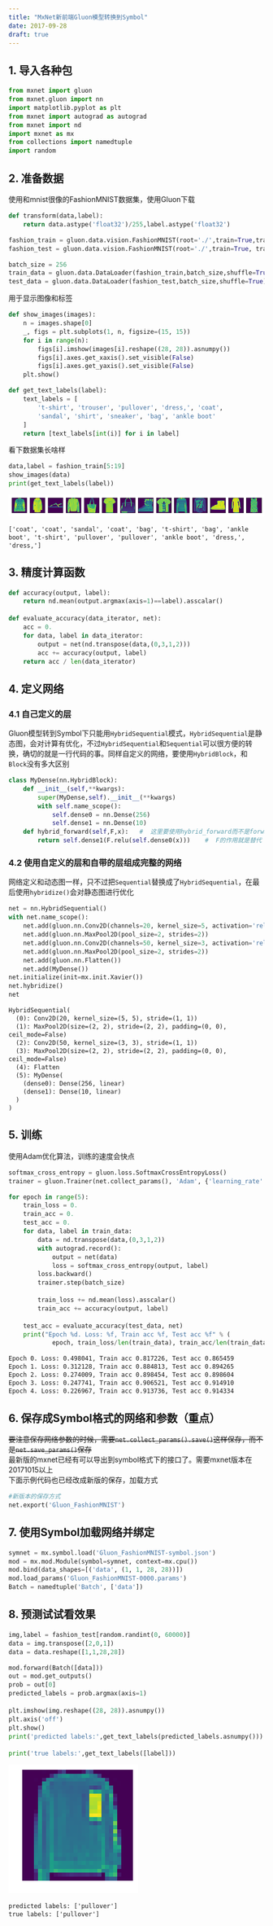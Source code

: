 ```yaml
---
title: "MxNet新前端Gluon模型转换到Symbol"
date: 2017-09-28
draft: true
---
```


## 1. 导入各种包


```python
from mxnet import gluon
from mxnet.gluon import nn
import matplotlib.pyplot as plt
from mxnet import autograd as autograd
from mxnet import nd
import mxnet as mx
from collections import namedtuple
import random
```

## 2. 准备数据
使用和mnist很像的FashionMNIST数据集，使用Gluon下载


```python
def transform(data,label):
    return data.astype('float32')/255,label.astype('float32')
```


```python
fashion_train = gluon.data.vision.FashionMNIST(root='./',train=True,transform=transform)
fashion_test = gluon.data.vision.FashionMNIST(root='./',train=True, transform=transform)
```


```python
batch_size = 256
train_data = gluon.data.DataLoader(fashion_train,batch_size,shuffle=True)
test_data = gluon.data.DataLoader(fashion_test,batch_size,shuffle=True)
```

用于显示图像和标签


```python
def show_images(images):
    n = images.shape[0]
    _, figs = plt.subplots(1, n, figsize=(15, 15))
    for i in range(n):
        figs[i].imshow(images[i].reshape((28, 28)).asnumpy())
        figs[i].axes.get_xaxis().set_visible(False)
        figs[i].axes.get_yaxis().set_visible(False)
    plt.show()
```


```python
def get_text_labels(label):
    text_labels = [
        't-shirt', 'trouser', 'pullover', 'dress,', 'coat',
        'sandal', 'shirt', 'sneaker', 'bag', 'ankle boot'
    ]
    return [text_labels[int(i)] for i in label]
```

看下数据集长啥样

```python
data,label = fashion_train[5:19]
show_images(data)
print(get_text_labels(label))
```


![png](../../img/output_9_0.png)


    ['coat', 'coat', 'sandal', 'coat', 'bag', 't-shirt', 'bag', 'ankle boot', 't-shirt', 'pullover', 'pullover', 'ankle boot', 'dress,', 'dress,']
    

## 3. 精度计算函数


```python
def accuracy(output, label):
    return nd.mean(output.argmax(axis=1)==label).asscalar()

def evaluate_accuracy(data_iterator, net):
    acc = 0.
    for data, label in data_iterator:
        output = net(nd.transpose(data,(0,3,1,2)))
        acc += accuracy(output, label)
    return acc / len(data_iterator)
```

## 4. 定义网络
### 4.1 自己定义的层
Gluon模型转到Symbol下只能用`HybridSequential`模式，`HybridSequential`是静态图，会对计算有优化，不过`HybridSequential`和`Sequential`可以很方便的转换，确切的就是一行代码的事。同样自定义的网络，要使用`HybridBlock`，和`Block`没有多大区别


```python
class MyDense(nn.HybridBlock):
    def __init__(self,**kwargs):
        super(MyDense,self).__init__(**kwargs)
        with self.name_scope():
            self.dense0 = nn.Dense(256)
            self.dense1 = nn.Dense(10)
    def hybrid_forward(self,F,x):   #  这里要使用hybrid_forward而不是forward，并且多了个参数F
        return self.dense1(F.relu(self.dense0(x)))    #  F的作用就是替代 nd，如果是静态图，就是用 sym，否则使用 nd
```

### 4.2 使用自定义的层和自带的层组成完整的网络
网络定义和动态图一样，只不过把`Sequential`替换成了`HybridSequential`，在最后使用`hybridize()`会对静态图进行优化


```python
net = nn.HybridSequential()
with net.name_scope():
    net.add(gluon.nn.Conv2D(channels=20, kernel_size=5, activation='relu'))
    net.add(gluon.nn.MaxPool2D(pool_size=2, strides=2))
    net.add(gluon.nn.Conv2D(channels=50, kernel_size=3, activation='relu'))
    net.add(gluon.nn.MaxPool2D(pool_size=2, strides=2))
    net.add(gluon.nn.Flatten())
    net.add(MyDense())
net.initialize(init=mx.init.Xavier())
net.hybridize()
net
```




    HybridSequential(
      (0): Conv2D(20, kernel_size=(5, 5), stride=(1, 1))
      (1): MaxPool2D(size=(2, 2), stride=(2, 2), padding=(0, 0), ceil_mode=False)
      (2): Conv2D(50, kernel_size=(3, 3), stride=(1, 1))
      (3): MaxPool2D(size=(2, 2), stride=(2, 2), padding=(0, 0), ceil_mode=False)
      (4): Flatten
      (5): MyDense(
        (dense0): Dense(256, linear)
        (dense1): Dense(10, linear)
      )
    )



## 5. 训练
使用Adam优化算法，训练的速度会快点


```python
softmax_cross_entropy = gluon.loss.SoftmaxCrossEntropyLoss()
trainer = gluon.Trainer(net.collect_params(), 'Adam', {'learning_rate': 0.008})
```


```python
for epoch in range(5):
    train_loss = 0.
    train_acc = 0.
    test_acc = 0.
    for data, label in train_data:
        data = nd.transpose(data,(0,3,1,2))
        with autograd.record():
            output = net(data)
            loss = softmax_cross_entropy(output, label)
        loss.backward()
        trainer.step(batch_size)

        train_loss += nd.mean(loss).asscalar()
        train_acc += accuracy(output, label)

    test_acc = evaluate_accuracy(test_data, net)
    print("Epoch %d. Loss: %f, Train acc %f, Test acc %f" % (
            epoch, train_loss/len(train_data), train_acc/len(train_data), test_acc))
```

    Epoch 0. Loss: 0.498041, Train acc 0.817226, Test acc 0.865459
    Epoch 1. Loss: 0.312128, Train acc 0.884813, Test acc 0.894265
    Epoch 2. Loss: 0.274009, Train acc 0.898454, Test acc 0.898604
    Epoch 3. Loss: 0.247741, Train acc 0.906521, Test acc 0.914910
    Epoch 4. Loss: 0.226967, Train acc 0.913736, Test acc 0.914334
    

## 6. 保存成Symbol格式的网络和参数（重点）
~~要注意保存网络参数的时候，需要`net.collect_params().save()`这样保存，而不是`net.save_params()`保存~~  
最新版的mxnet已经有可以导出到symbol格式下的接口了。需要mxnet版本在20171015以上  
下面示例代码也已经改成新版的保存，加载方式


```python
#新版本的保存方式
net.export('Gluon_FashionMNIST')
```

## 7. 使用Symbol加载网络并绑定


```python
symnet = mx.symbol.load('Gluon_FashionMNIST-symbol.json')
mod = mx.mod.Module(symbol=symnet, context=mx.cpu())
mod.bind(data_shapes=[('data', (1, 1, 28, 28))])
mod.load_params('Gluon_FashionMNIST-0000.params')
Batch = namedtuple('Batch', ['data'])
```

## 8. 预测试试看效果


```python
img,label = fashion_test[random.randint(0, 60000)]
data = img.transpose([2,0,1])
data = data.reshape([1,1,28,28])
```


```python
mod.forward(Batch([data]))
out = mod.get_outputs()
prob = out[0]
predicted_labels = prob.argmax(axis=1)

plt.imshow(img.reshape((28, 28)).asnumpy())
plt.axis('off')
plt.show()
print('predicted labels:',get_text_labels(predicted_labels.asnumpy()))

print('true labels:',get_text_labels([label]))
```


![png](../../img/output_25_0.png)


    predicted labels: ['pullover']
    true labels: ['pullover']
    
